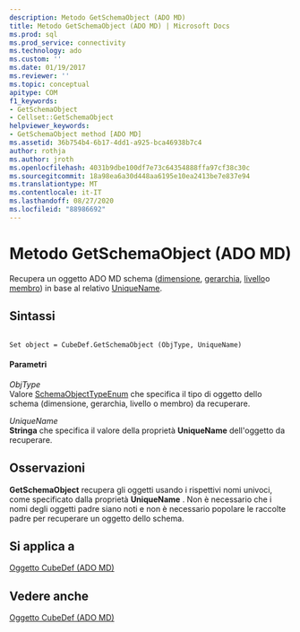 ```yaml
---
description: Metodo GetSchemaObject (ADO MD)
title: Metodo GetSchemaObject (ADO MD) | Microsoft Docs
ms.prod: sql
ms.prod_service: connectivity
ms.technology: ado
ms.custom: ''
ms.date: 01/19/2017
ms.reviewer: ''
ms.topic: conceptual
apitype: COM
f1_keywords:
- GetSchemaObject
- Cellset::GetSchemaObject
helpviewer_keywords:
- GetSchemaObject method [ADO MD]
ms.assetid: 36b754b4-6b17-4dd1-a925-bca46938b7c4
author: rothja
ms.author: jroth
ms.openlocfilehash: 4031b9dbe100df7e73c64354888ffa97cf38c30c
ms.sourcegitcommit: 18a98ea6a30d448aa6195e10ea2413be7e837e94
ms.translationtype: MT
ms.contentlocale: it-IT
ms.lasthandoff: 08/27/2020
ms.locfileid: "88986692"
---
```

# <a name="getschemaobject-method-ado-md"></a>Metodo GetSchemaObject (ADO MD)
Recupera un oggetto ADO MD schema ([dimensione](./dimension-object-ado-md.md), [gerarchia](./hierarchy-object-ado-md.md), [livello](./level-object-ado-md.md)o [membro](./member-object-ado-md.md)) in base al relativo [UniqueName](./uniquename-property-ado-md.md).  
  
## <a name="syntax"></a>Sintassi  
  
```  
  
Set object = CubeDef.GetSchemaObject (ObjType, UniqueName)  
```  
  
#### <a name="parameters"></a>Parametri  
 *ObjType*  
 Valore [SchemaObjectTypeEnum](./schemaobjecttypeenum.md) che specifica il tipo di oggetto dello schema (dimensione, gerarchia, livello o membro) da recuperare.  
  
 *UniqueName*  
 **Stringa** che specifica il valore della proprietà **UniqueName** dell'oggetto da recuperare.  
  
## <a name="remarks"></a>Osservazioni  
 **GetSchemaObject** recupera gli oggetti usando i rispettivi nomi univoci, come specificato dalla proprietà **UniqueName** . Non è necessario che i nomi degli oggetti padre siano noti e non è necessario popolare le raccolte padre per recuperare un oggetto dello schema.  
  
## <a name="applies-to"></a>Si applica a  
 [Oggetto CubeDef (ADO MD)](./cubedef-object-ado-md.md)  
  
## <a name="see-also"></a>Vedere anche  
 [Oggetto CubeDef (ADO MD)](./cubedef-object-ado-md.md)